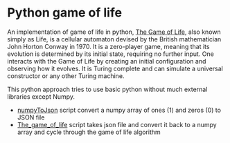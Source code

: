 # Python game of life
An implementation of game of life in python, [The Game of Life](https://en.wikipedia.org/wiki/Conway%27s_Game_of_Life), also known simply as Life, is a cellular automaton devised by the British mathematician John Horton Conway in 1970. It is a zero-player game, meaning that its evolution is determined by its initial state, requiring no further input. One interacts with the Game of Life by creating an initial configuration and observing how it evolves. It is Turing complete and can simulate a universal constructor or any other Turing machine.

This python approach tries to use basic python without much external libraries except Numpy.

+ [numpyToJson](https://github.com/MightyStud/Python_game_of_life/blob/main/numpyToJson.py) script convert a numpy array of ones (1) and zeros (0) to JSON file 
+ [The_game_of_life](https://github.com/MightyStud/Python_game_of_life/blob/main/The_game_of_life.py) script takes json file and convert it back to a numpy array and cycle through the game of life algorithm 
